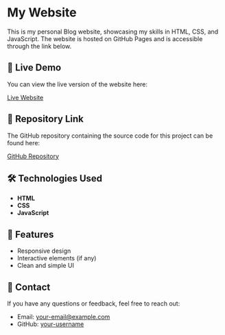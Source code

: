 # My Website

This is my personal Blog website, showcasing my skills in HTML, CSS, and JavaScript. The website is hosted on GitHub Pages and is accessible through the link below.

## 🚀 Live Demo

You can view the live version of the website here:

[Live Website](https://your-username.github.io/my-website/)

## 📂 Repository Link

The GitHub repository containing the source code for this project can be found here:

[GitHub Repository](https://github.com/your-username/my-website)

## 🛠️ Technologies Used

- **HTML**
- **CSS**
- **JavaScript**

## 🌟 Features

- Responsive design
- Interactive elements (if any)
- Clean and simple UI

## 📧 Contact

If you have any questions or feedback, feel free to reach out:

- Email: [your-email@example.com](adityadesh937@gmail.com)
- GitHub: [your-username](https://github.com/Aditya-Deshmukh9)

